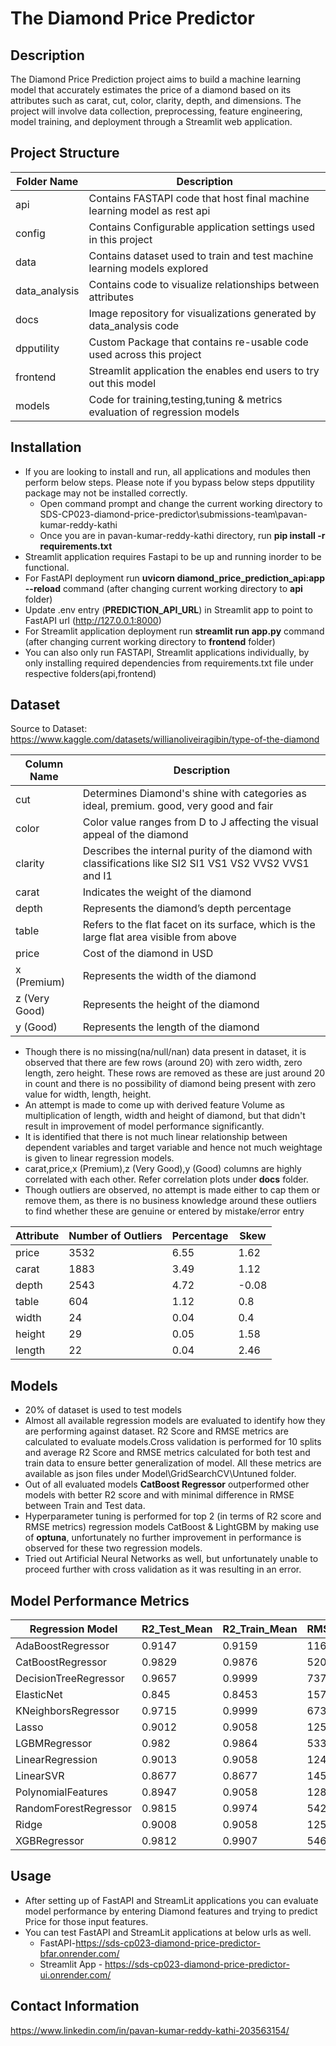 # The Diamond Price Predictor

## Description
The Diamond Price Prediction project aims to build a machine learning model that accurately estimates the price of a diamond based on its attributes such as carat, cut, color, clarity, depth, and dimensions. The project will involve data collection, preprocessing, feature engineering, model training, and deployment through a Streamlit web application.

## Project Structure

| Folder Name   | Description                                                                |
|---------------|----------------------------------------------------------------------------|
| api           | Contains FASTAPI code that host final machine learning model as rest api   |
| config        | Contains Configurable application settings used in this project            |
| data          | Contains dataset used to train and test machine learning models explored   |
| data_analysis | Contains code to visualize relationships between attributes                |
| docs          | Image repository for visualizations generated by data_analysis code        |
| dpputility    | Custom Package that contains re-usable code used across this project       |
| frontend      | Streamlit application the enables end users to try out this model          |
| models        | Code for training,testing,tuning & metrics evaluation of regression models |

## Installation
* If you are looking to install and run, all applications and modules then perform below steps. Please note if you bypass below steps dpputility package may not be installed correctly.
  * Open command prompt and change the current working directory to SDS-CP023-diamond-price-predictor\submissions-team\pavan-kumar-reddy-kathi
  * Once you are in pavan-kumar-reddy-kathi directory, run **pip install -r requirements.txt**
* Streamlit application requires Fastapi to be up and running inorder to be functional.
* For FastAPI deployment run **uvicorn diamond_price_prediction_api:app --reload** command (after changing current working directory to **api** folder)
* Update .env entry (**PREDICTION_API_URL**) in Streamlit app to point to FastAPI url (http://127.0.0.1:8000)
* For Streamlit application deployment run **streamlit run app.py** command (after changing current working directory to **frontend** folder)
* You can also only run FASTAPI, Streamlit applications individually, by only installing required dependencies from requirements.txt file under respective folders(api,frontend)

## Dataset
Source to Dataset: https://www.kaggle.com/datasets/willianoliveiragibin/type-of-the-diamond

| Column Name   | Description                                                                                             |
|---------------|---------------------------------------------------------------------------------------------------------|
| cut           | Determines Diamond's shine with categories as ideal, premium. good, very good and fair                  |
| color         | Color value ranges from D to J affecting the visual appeal of the diamond                               |
| clarity       | Describes the internal purity of the diamond with classifications like SI2 SI1 VS1 VS2 VVS2 VVS1 and I1 |
| carat         | Indicates the weight of the diamond                                                                     |
| depth         | Represents the diamond’s depth percentage                                                               |
| table         | Refers to the flat facet on its surface, which is the large flat area visible from above                |
| price         | Cost of the diamond in USD                                                                              |
| x (Premium)   | Represents the width of the diamond                                                                     |
| z (Very Good) | Represents the height of the diamond                                                                    |
| y (Good)      | Represents the length of the diamond                                                                    |

* Though there is no missing(na/null/nan) data present in dataset, it is observed that there are few rows (around 20) with zero width, zero length, zero height. These rows are removed as these are just around 20 in count and there is no possibility of diamond being present  with zero value for width, length, height.
* An attempt is made to come up with derived feature Volume as multiplication of length, width and height of diamond, but that didn't result in improvement of model performance significantly.
* It is identified that there is not much linear relationship between dependent variables and target variable and hence not much weightage is given to linear regression models.
* carat,price,x (Premium),z (Very Good),y (Good) columns are highly correlated with each other. Refer correlation plots under **docs** folder.  
* Though outliers are observed, no attempt is made either to cap them or remove them, as there is no business knowledge around these outliers to find whether these are genuine or entered by mistake/error entry

| Attribute | Number of Outliers | Percentage | Skew  |
|-----------|--------------------|------------|-------|
| price     | 3532               | 6.55       | 1.62  |
| carat     | 1883               | 3.49       | 1.12  |
| depth     | 2543               | 4.72       | -0.08 |
| table     | 604                | 1.12       | 0.8   |
| width     | 24                 | 0.04       | 0.4   |
| height    | 29                 | 0.05       | 1.58  |
| length    | 22                 | 0.04       | 2.46  |

## Models
* 20% of dataset is used to test models
* Almost all available regression models are evaluated to identify how they are performing against dataset. R2 Score and RMSE metrics are calculated to evaluate models.Cross validation is performed for 10 splits and average R2 Score and RMSE metrics calculated for both test and train data to ensure better generalization of model. All these metrics are available as json files under Model\GridSearchCV\Untuned folder.
* Out of all evaluated models **CatBoost Regressor** outperformed other models with better R2 score and with minimal difference in RMSE between Train and Test data.
* Hyperparameter tuning is performed for top 2 (in terms of R2 score and RMSE metrics) regression models CatBoost & LightGBM by making use of **optuna**, unfortunately no further improvement in performance is observed for these two regression models.
* Tried out Artificial Neural Networks as well, but unfortunately unable to proceed further with cross validation as it was resulting in an error.

## Model Performance Metrics
| Regression Model      | R2_Test_Mean | R2_Train_Mean | RMSE_Test_Mean | RMSE_Train_Mean |
|-----------------------|--------------|---------------|----------------|-----------------|
| AdaBoostRegressor     | 0.9147       | 0.9159        | 1163.8         | 1156.18         |
| CatBoostRegressor     | 0.9829       | 0.9876        | 520.58         | 442.73          |
| DecisionTreeRegressor | 0.9657       | 0.9999        | 737.73         | 6.86            |
| ElasticNet            | 0.845        | 0.8453        | 1570.62        | 1569.65         |
| KNeighborsRegressor   | 0.9715       | 0.9999        | 673.24         | 6.78            |
| Lasso                 | 0.9012       | 0.9058        | 1251.09        | 1224.68         |
| LGBMRegressor         | 0.982        | 0.9864        | 533.19         | 465.03          |
| LinearRegression      | 0.9013       | 0.9058        | 1249.67        | 1224.65         |
| LinearSVR             | 0.8677       | 0.8677        | 1451.31        | 1451.43         |
| PolynomialFeatures    | 0.8947       | 0.9058        | 1282.81        | 1224.46         |
| RandomForestRegressor | 0.9815       | 0.9974        | 542.21         | 202.71          |
| Ridge                 | 0.9008       | 0.9058        | 1254.83        | 1224.67         |
| XGBRegressor          | 0.9812       | 0.9907        | 546.09         | 383.27          |

## Usage
* After setting up of FastAPI and StreamLit applications you can evaluate model performance by entering Diamond features and trying to predict Price for those input features.
* You can test FastAPI and StreamLit applications at below urls as well.
    * FastAPI-https://sds-cp023-diamond-price-predictor-bfar.onrender.com/
    * Streamlit App - https://sds-cp023-diamond-price-predictor-ui.onrender.com/

## Contact Information
https://www.linkedin.com/in/pavan-kumar-reddy-kathi-203563154/

